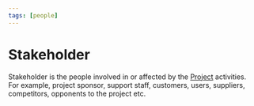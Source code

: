 ```yaml
---
tags: [people]
---
```


# Stakeholder

Stakeholder is the people involved in or affected by the
[Project](202303251004.md) activities. For example, project sponsor, support
staff, customers, users, suppliers, competitors, opponents to the project etc.
